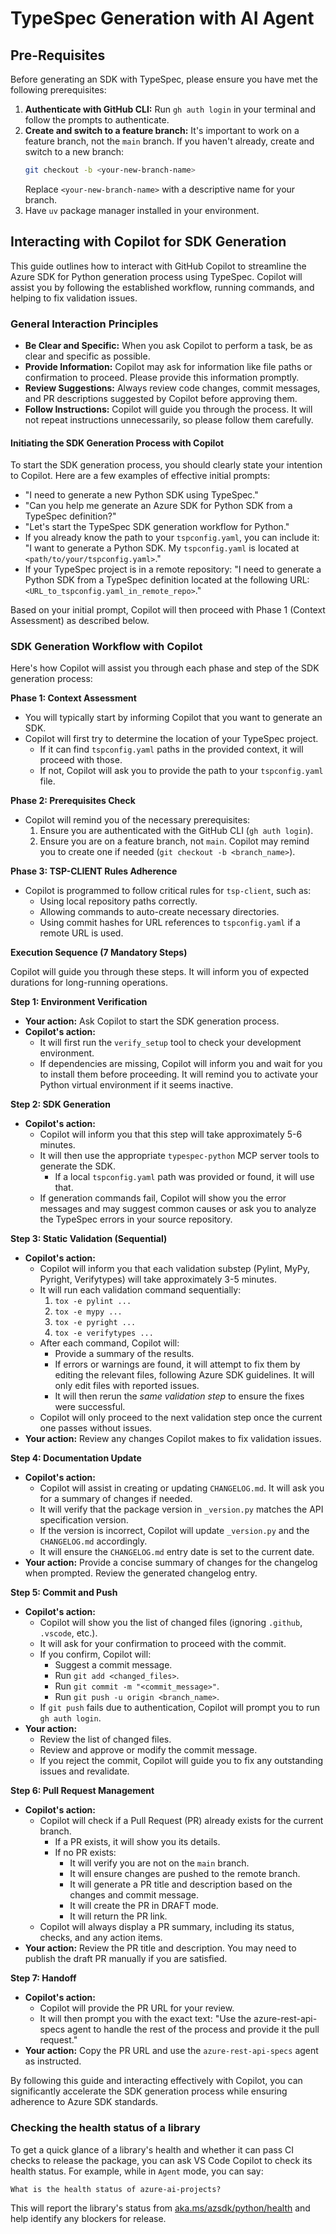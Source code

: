 # TypeSpec Generation with AI Agent


## Pre-Requisites
Before generating an SDK with TypeSpec, please ensure you have met the following prerequisites:

1.  **Authenticate with GitHub CLI:**
    Run `gh auth login` in your terminal and follow the prompts to authenticate.
2.  **Create and switch to a feature branch:**
    It's important to work on a feature branch, not the `main` branch. If you haven't already, create and switch to a new branch:
    ```bash
    git checkout -b <your-new-branch-name>
    ```
    Replace `<your-new-branch-name>` with a descriptive name for your branch.
3. Have `uv` package manager installed in your environment.

## Interacting with Copilot for SDK Generation

This guide outlines how to interact with GitHub Copilot to streamline the Azure SDK for Python generation process using TypeSpec. Copilot will assist you by following the established workflow, running commands, and helping to fix validation issues.

### General Interaction Principles

*   **Be Clear and Specific:** When you ask Copilot to perform a task, be as clear and specific as possible.
*   **Provide Information:** Copilot may ask for information like file paths or confirmation to proceed. Please provide this information promptly.
*   **Review Suggestions:** Always review code changes, commit messages, and PR descriptions suggested by Copilot before approving them.
*   **Follow Instructions:** Copilot will guide you through the process. It will not repeat instructions unnecessarily, so please follow them carefully.

#### Initiating the SDK Generation Process with Copilot

To start the SDK generation process, you should clearly state your intention to Copilot. Here are a few examples of effective initial prompts:

*   "I need to generate a new Python SDK using TypeSpec."
*   "Can you help me generate an Azure SDK for Python SDK from a TypeSpec definition?"
*   "Let's start the TypeSpec SDK generation workflow for Python."
*   If you already know the path to your `tspconfig.yaml`, you can include it: "I want to generate a Python SDK. My `tspconfig.yaml` is located at `<path/to/your/tspconfig.yaml>`."
*   If your TypeSpec project is in a remote repository: "I need to generate a Python SDK from a TypeSpec definition located at the following URL: `<URL_to_tspconfig.yaml_in_remote_repo>`."

Based on your initial prompt, Copilot will then proceed with Phase 1 (Context Assessment) as described below.

### SDK Generation Workflow with Copilot

Here's how Copilot will assist you through each phase and step of the SDK generation process:

**Phase 1: Context Assessment**

*   You will typically start by informing Copilot that you want to generate an SDK.
*   Copilot will first try to determine the location of your TypeSpec project.
    *   If it can find `tspconfig.yaml` paths in the provided context, it will proceed with those.
    *   If not, Copilot will ask you to provide the path to your `tspconfig.yaml` file.

**Phase 2: Prerequisites Check**

*   Copilot will remind you of the necessary prerequisites:
    1.  Ensure you are authenticated with the GitHub CLI (`gh auth login`).
    2.  Ensure you are on a feature branch, not `main`. Copilot may remind you to create one if needed (`git checkout -b <branch_name>`).

**Phase 3: TSP-CLIENT Rules Adherence**

*   Copilot is programmed to follow critical rules for `tsp-client`, such as:
    *   Using local repository paths correctly.
    *   Allowing commands to auto-create necessary directories.
    *   Using commit hashes for URL references to `tspconfig.yaml` if a remote URL is used.

**Execution Sequence (7 Mandatory Steps)**

Copilot will guide you through these steps. It will inform you of expected durations for long-running operations.

**Step 1: Environment Verification**
*   **Your action:** Ask Copilot to start the SDK generation process.
*   **Copilot's action:**
    *   It will first run the `verify_setup` tool to check your development environment.
    *   If dependencies are missing, Copilot will inform you and wait for you to install them before proceeding. It will remind you to activate your Python virtual environment if it seems inactive.

**Step 2: SDK Generation**
*   **Copilot's action:**
    *   Copilot will inform you that this step will take approximately 5-6 minutes.
    *   It will then use the appropriate `typespec-python` MCP server tools to generate the SDK.
        *   If a local `tspconfig.yaml` path was provided or found, it will use that.
    *   If generation commands fail, Copilot will show you the error messages and may suggest common causes or ask you to analyze the TypeSpec errors in your source repository.

**Step 3: Static Validation (Sequential)**
*   **Copilot's action:**
    *   Copilot will inform you that each validation substep (Pylint, MyPy, Pyright, Verifytypes) will take approximately 3-5 minutes.
    *   It will run each validation command sequentially:
        1.  `tox -e pylint ...`
        2.  `tox -e mypy ...`
        3.  `tox -e pyright ...`
        4.  `tox -e verifytypes ...`
    *   After each command, Copilot will:
        *   Provide a summary of the results.
        *   If errors or warnings are found, it will attempt to fix them by editing the relevant files, following Azure SDK guidelines. It will only edit files with reported issues.
        *   It will then rerun the *same validation step* to ensure the fixes were successful.
    *   Copilot will only proceed to the next validation step once the current one passes without issues.
*   **Your action:** Review any changes Copilot makes to fix validation issues.

**Step 4: Documentation Update**
*   **Copilot's action:**
    *   Copilot will assist in creating or updating `CHANGELOG.md`. It will ask you for a summary of changes if needed.
    *   It will verify that the package version in `_version.py` matches the API specification version.
    *   If the version is incorrect, Copilot will update `_version.py` and the `CHANGELOG.md` accordingly.
    *   It will ensure the `CHANGELOG.md` entry date is set to the current date.
*   **Your action:** Provide a concise summary of changes for the changelog when prompted. Review the generated changelog entry.

**Step 5: Commit and Push**
*   **Copilot's action:**
    *   Copilot will show you the list of changed files (ignoring `.github`, `.vscode`, etc.).
    *   It will ask for your confirmation to proceed with the commit.
    *   If you confirm, Copilot will:
        *   Suggest a commit message.
        *   Run `git add <changed_files>`.
        *   Run `git commit -m "<commit_message>"`.
        *   Run `git push -u origin <branch_name>`.
    *   If `git push` fails due to authentication, Copilot will prompt you to run `gh auth login`.
*   **Your action:**
    *   Review the list of changed files.
    *   Review and approve or modify the commit message.
    *   If you reject the commit, Copilot will guide you to fix any outstanding issues and revalidate.

**Step 6: Pull Request Management**
*   **Copilot's action:**
    *   Copilot will check if a Pull Request (PR) already exists for the current branch.
        *   If a PR exists, it will show you its details.
        *   If no PR exists:
            *   It will verify you are not on the `main` branch.
            *   It will ensure changes are pushed to the remote branch.
            *   It will generate a PR title and description based on the changes and commit message.
            *   It will create the PR in DRAFT mode.
            *   It will return the PR link.
    *   Copilot will always display a PR summary, including its status, checks, and any action items.
*   **Your action:** Review the PR title and description. You may need to publish the draft PR manually if you are satisfied.

**Step 7: Handoff**
*   **Copilot's action:**
    *   Copilot will provide the PR URL for your review.
    *   It will then prompt you with the exact text: "Use the azure-rest-api-specs agent to handle the rest of the process and provide it the pull request."
*   **Your action:** Copy the PR URL and use the `azure-rest-api-specs` agent as instructed.

By following this guide and interacting effectively with Copilot, you can significantly accelerate the SDK generation process while ensuring adherence to Azure SDK standards.


### Checking the health status of a library

To get a quick glance of a library's health and whether it can pass CI checks to release the package, you can ask VS Code Copilot to check its health status. For example, while in `Agent` mode, you can say:

`What is the health status of azure-ai-projects?`

This will report the library's status from [aka.ms/azsdk/python/health](https://www.aka.ms/azsdk/python/health) and help identify any blockers for release.
